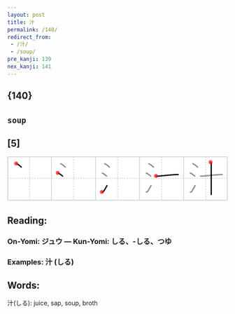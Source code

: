 ```yaml
---
layout: post
title: 汁
permalink: /140/
redirect_from:
 - /汁/
 - /soup/
pre_kanji: 139
nex_kanji: 141
---
```


## {140}

## `soup`

## [5]

<div class="stroke"><img src="../images/E6B181.png" /></div>

## Reading:

### On-Yomi: ジュウ &mdash; Kun-Yomi: しる、-しる、つゆ

### Examples: 汁 (しる)

## Words:

汁(しる): juice, sap, soup, broth
